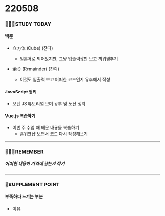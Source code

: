 # 220508

### 👨🏼‍🏫STUDY TODAY

#### 백준

- 立方体 (Cube) (잔디)
  - 일본어로 되어있지만, 그냥 입출력값만 보고 끼워맞추기

- 余り (Remainder) (잔디)
  - 이것도 입출력 보고 어떠한 코드인지 유추해서 작성



#### JavaScript 정리

- 모던 JS 튜토리얼 보며 공부 및 노션 정리



#### Vue.js 복습하기

- 이번 주 수업 때 배운 내용들 복습하기
  - 홈워크샵 보면서 코드 다시 작성해보기

---

### 💆🏼‍♂️REMEMBER

##### 어떠한 내용이 기억에 남는지 적기

---

### 💫SUPPLEMENT POINT

#### 부족하다 느끼는 부분

- 이유
